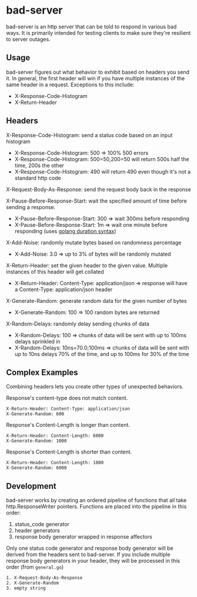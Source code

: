 bad-server
==========

bad-server is an http server that can be told to respond in various bad ways.
It is primarily intended for testing clients to make sure they're resilient
to server outages.

Usage
-----
bad-server figures out what behavior to exhibit based on headers you send it. In
general, the first header will win if you have multiple instances of the same
header in a request. Exceptions to this include:

  * X-Response-Code-Histogram
  * X-Return-Header
  
Headers
-------
X-Response-Code-Histogram: send a status code based on an input histogram

  * X-Response-Code-Histogram: 500 => 100% 500 errors
  * X-Response-Code-Histogram: 500=50,200=50 will return 500s half the time, 200s the other
  * X-Response-Code-Histogram: 490 will return 490 even though it's not a standard http code

X-Request-Body-As-Response: send the request body back in the response

X-Pause-Before-Response-Start: wait the specified amount of time before sending a response.

  * X-Pause-Before-Response-Start: 300 => wait 300ms before responding
  * X-Pause-Before-Response-Start: 1m => wait one minute before responding (uses [golang duration syntax](https://golang.org/pkg/time/#ParseDuration))
  
X-Add-Noise: randomly mutate bytes based on randomness percentage

  * X-Add-Noise: 3.0 => up to 3% of bytes will be randomly mutated
  
X-Return-Header: set the given header to the given value. Multiple instances of this header will get collated

  * X-Return-Header: Content-Type: application/json => response will have a Content-Type: application/json header
  
X-Generate-Random: generate random data for the given number of bytes

  * X-Generate-Random: 100 => 100 random bytes are returned
  
X-Random-Delays: randomly delay sending chunks of data

  * X-Random-Delays: 100 => chunks of data will be sent with up to 100ms delays sprinkled in
  * X-Random-Delays: 10ns=70.0;100ms => chunks of data will be sent with up to 10ns delays 70% of the time, and up to 100ms for 30% of the time
  
Complex Examples
----------------
Combining headers lets you create other types of unexpected behaviors.

Response's content-type does not match content.

    X-Return-Header: Content-Type: application/json
    X-Generate-Random: 600
    
Response's Content-Length is longer than content.

    X-Return-Header: Content-Length: 6000
    X-Generate-Random: 1000
    
Response's Content-Length is shorter than content.

    X-Return-Header: Content-Length: 1000
    X-Generate-Random: 6000
    
Development
-----------
bad-server works by creating an ordered pipeline of functions that all take http.ResponseWriter
pointers. Functions are placed into the pipeline in this order:

  1. status_code generator
  2. header generators
  3. response body generator wrapped in response affectors
  
Only one status code generator and response body generator will be derived
from the headers sent to bad-server. If you include multiple response body
generators in your header, they will be processed in this order (from `general.go`)

    1. X-Request-Body-As-Response
    2. X-Generate-Random
    3. empty string
  
  
  